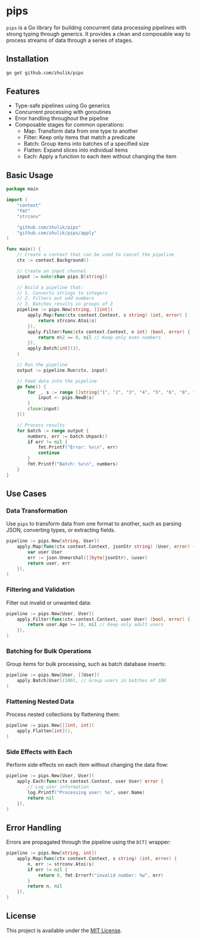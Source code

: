 # pips

`pips` is a Go library for building concurrent data processing pipelines with strong typing through generics. It provides a clean and composable way to process streams of data through a series of stages.

## Installation

```bash
go get github.com/zhulik/pips
```

## Features

- Type-safe pipelines using Go generics
- Concurrent processing with goroutines
- Error handling throughout the pipeline
- Composable stages for common operations:
  - Map: Transform data from one type to another
  - Filter: Keep only items that match a predicate
  - Batch: Group items into batches of a specified size
  - Flatten: Expand slices into individual items
  - Each: Apply a function to each item without changing the item

## Basic Usage

```go
package main

import (
	"context"
	"fmt"
	"strconv"

	"github.com/zhulik/pips"
	"github.com/zhulik/pips/apply"
)

func main() {
	// Create a context that can be used to cancel the pipeline
	ctx := context.Background()

	// Create an input channel
	input := make(chan pips.D[string])

	// Build a pipeline that:
	// 1. Converts strings to integers
	// 2. Filters out odd numbers
	// 3. Batches results in groups of 3
	pipeline := pips.New[string, []int](
		apply.Map(func(ctx context.Context, s string) (int, error) {
			return strconv.Atoi(s)
		}),
		apply.Filter(func(ctx context.Context, n int) (bool, error) {
			return n%2 == 0, nil // Keep only even numbers
		}),
		apply.Batch[int](3),
	)

	// Run the pipeline
	output := pipeline.Run(ctx, input)

	// Feed data into the pipeline
	go func() {
		for _, s := range []string{"1", "2", "3", "4", "5", "6", "8", "10"} {
			input <- pips.NewD(s)
		}
		close(input)
	}()

	// Process results
	for batch := range output {
		numbers, err := batch.Unpack()
		if err != nil {
			fmt.Printf("Error: %v\n", err)
			continue
		}
		fmt.Printf("Batch: %v\n", numbers)
	}
}
```

## Use Cases

### Data Transformation

Use `pips` to transform data from one format to another, such as parsing JSON, converting types, or extracting fields.

```go
pipeline := pips.New[string, User](
    apply.Map(func(ctx context.Context, jsonStr string) (User, error) {
        var user User
        err := json.Unmarshal([]byte(jsonStr), &user)
        return user, err
    }),
)
```

### Filtering and Validation

Filter out invalid or unwanted data:

```go
pipeline := pips.New[User, User](
    apply.Filter(func(ctx context.Context, user User) (bool, error) {
        return user.Age >= 18, nil // Keep only adult users
    }),
)
```

### Batching for Bulk Operations

Group items for bulk processing, such as batch database inserts:

```go
pipeline := pips.New[User, []User](
    apply.Batch[User](100), // Group users in batches of 100
)
```

### Flattening Nested Data

Process nested collections by flattening them:

```go
pipeline := pips.New[[]int, int](
    apply.Flatten[int](),
)
```

### Side Effects with Each

Perform side effects on each item without changing the data flow:

```go
pipeline := pips.New[User, User](
    apply.Each(func(ctx context.Context, user User) error {
        // Log user information
        log.Printf("Processing user: %s", user.Name)
        return nil
    }),
)
```

## Error Handling

Errors are propagated through the pipeline using the `D[T]` wrapper:

```go
pipeline := pips.New[string, int](
    apply.Map(func(ctx context.Context, s string) (int, error) {
        n, err := strconv.Atoi(s)
        if err != nil {
            return 0, fmt.Errorf("invalid number: %w", err)
        }
        return n, nil
    }),
)
```

## License

This project is available under the [MIT License](LICENSE).
